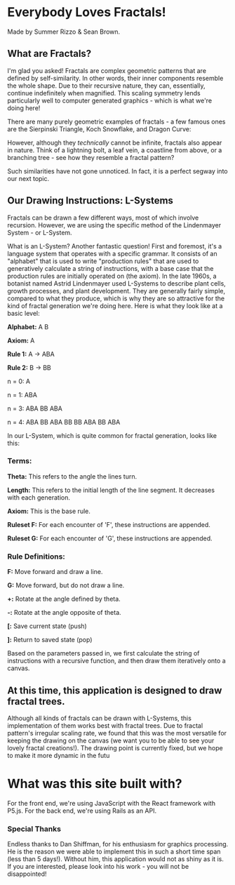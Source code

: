 # Everybody Loves Fractals!

Made by Summer Rizzo & Sean Brown.

## What are Fractals?

I'm glad you asked! Fractals are complex geometric patterns that are defined by self-similarity. In other words, their inner components resemble the whole shape. Due to their recursive nature, they can, essentially, continue indefinitely when magnified. This scaling symmetry lends particularly well to computer generated graphics - which is what we're doing here!

There are many purely geometric examples of fractals - a few famous ones are the Sierpinski Triangle, Koch Snowflake, and Dragon Curve:

However, although they *technically* cannot be infinite, fractals also appear in nature. Think of a lightning bolt, a leaf vein, a coastline from above, or a branching tree - see how they resemble a fractal pattern?

Such similarities have not gone unnoticed. In fact, it is a perfect segway into our next topic.

## Our Drawing Instructions: L-Systems

Fractals can be drawn a few different ways, most of which involve recursion. However, we are using the specific method of the Lindenmayer System - or L-System. 

What is an L-System? Another fantastic question! First and foremost, it's a language system that operates with a specific grammar. It consists of an "alphabet" that is used to write "production rules" that are used to generatively calculate a string of instructions, with a base case that the production rules are initially operated on (the axiom). In the late 1960s, a botanist named Astrid Lindenmayer used L-Systems to describe plant cells, growth processes, and plant development. They are generally fairly simple, compared to what they produce, which is why they are so attractive for the kind of fractal generation we're doing here. Here is what they look like at a basic level:

**Alphabet:** A B

**Axiom:** A

**Rule 1:** A → ABA

**Rule 2:** B → BB

n = 0: A

n = 1: ABA

n = 3: ABA BB ABA

n = 4: ABA BB ABA BB BB ABA BB ABA

In our L-System, which is quite common for fractal generation, looks like this:

### Terms:

**Theta:** This refers to the angle the lines turn.

**Length:** This refers to the initial length of the line segment. It decreases with each generation.

**Axiom:** This is the base rule.

**Ruleset F:** For each encounter of 'F', these instructions are appended.

**Ruleset G:** For each encounter of 'G', these instructions are appended.

### Rule Definitions:

**F:** Move forward and draw a line.

**G:** Move forward, but do not draw a line.

**+:** Rotate at the angle defined by theta.

**-:** Rotate at the angle opposite of theta.

**[:** Save current state (push)

**]:** Return to saved state (pop)

Based on the parameters passed in, we first calculate the string of instructions with a recursive function, and then draw them iteratively onto a canvas.

## At this time, this application is designed to draw fractal trees.

Although all kinds of fractals can be drawn with L-Systems, this implementation of them works best with fractal trees. Due to fractal pattern's irregular scaling rate, we found that this was the most versatile for keeping the drawing on the canvas (we want you to be able to see your lovely fractal creations!). The drawing point is currently fixed, but we hope to make it more dynamic in the futu

# What was this site built with?

For the front end, we're using JavaScript with the React framework with P5.js. For the back end, we're using Rails as an API. 

### Special Thanks

Endless thanks to Dan Shiffman, for his enthusiasm for graphics processing. He is the reason we were able to implement this in such a short time span 
(less than 5 days!). Without him, this application would not as shiny as it is. If you are interested, please look into his work - you will not be disappointed!
